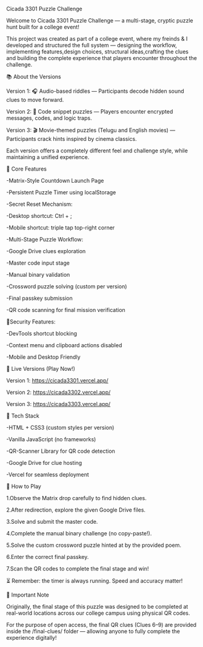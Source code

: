 Cicada 3301 Puzzle Challenge

Welcome to Cicada 3301 Puzzle Challenge — a multi-stage, cryptic puzzle hunt built for a college event!

This project was created as part of a college event, where my freinds & I developed and structured the full system — designing the workflow, implementing features,design choices, structural ideas,crafting the clues and building the complete experience that players encounter throughout the challenge.

📚 About the Versions

Version 1:
🎧 Audio-based riddles — Participants decode hidden sound clues to move forward.

Version 2:
🧩 Code snippet puzzles — Players encounter encrypted messages, codes, and logic traps.

Version 3:
🎬 Movie-themed puzzles (Telugu and English movies) — Participants crack hints inspired by cinema classics.

Each version offers a completely different feel and challenge style, while maintaining a unified experience.



🌟 Core Features

-Matrix-Style Countdown Launch Page

-Persistent Puzzle Timer using localStorage

-Secret Reset Mechanism:

-Desktop shortcut: Ctrl + ;

-Mobile shortcut: triple tap top-right corner

-Multi-Stage Puzzle Workflow:

-Google Drive clues exploration

-Master code input stage

-Manual binary validation

-Crossword puzzle solving (custom per version)

-Final passkey submission

-QR code scanning for final mission verification



🔐Security Features:


-DevTools shortcut blocking

-Context menu and clipboard actions disabled

-Mobile and Desktop Friendly



🔗 Live Versions (Play Now!)


Version 1: https://cicada3301.vercel.app/

Version 2: https://cicada3302.vercel.app/

Version 3: https://cicada3303.vercel.app/



🚀 Tech Stack

-HTML + CSS3 (custom styles per version)

-Vanilla JavaScript (no frameworks)

-QR-Scanner Library for QR code detection

-Google Drive for clue hosting

-Vercel for seamless deployment



🧩 How to Play

1.Observe the Matrix drop carefully to find hidden clues.

2.After redirection, explore the given Google Drive files.

3.Solve and submit the master code.

4.Complete the manual binary challenge (no copy-paste!).

5.Solve the custom crossword puzzle hinted at by the provided poem.

6.Enter the correct final passkey.

7.Scan the QR codes to complete the final stage and win!

⏳ Remember: the timer is always running. Speed and accuracy matter!



📝 Important Note

Originally, the final stage of this puzzle was designed to be completed at real-world locations across our college campus using physical QR codes.

For the purpose of open access, the final QR clues (Clues 6–9) are provided inside the /final-clues/ folder — allowing anyone to fully complete the experience digitally!